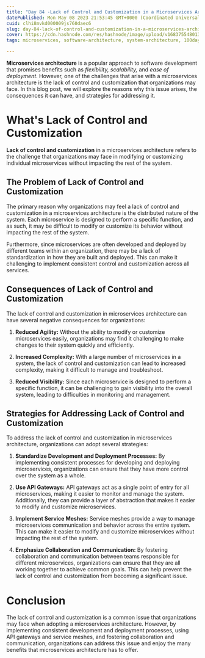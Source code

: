 ```yaml
---
title: "Day 84 -Lack of Control and Customization in a Microservices Architecture"
datePublished: Mon May 08 2023 21:53:45 GMT+0000 (Coordinated Universal Time)
cuid: clhi8mvkd000009js760daec6
slug: day-84-lack-of-control-and-customization-in-a-microservices-architecture
cover: https://cdn.hashnode.com/res/hashnode/image/upload/v1683755480130/86d5517f-8449-49a8-88da-a5c533a44297.png
tags: microservices, software-architecture, system-architecture, 100daysofcode, customization

---
```


**Microservices architecture** is a popular approach to software development that promises benefits such as *flexibility, scalability,* and *ease of deployment*. However, one of the challenges that arise with a microservices architecture is the lack of control and customization that organizations may face. In this blog post, we will explore the reasons why this issue arises, the consequences it can have, and strategies for addressing it.

# What's Lack of Control and Customization

**Lack of control and customization** in a microservices architecture refers to the challenge that organizations may face in modifying or customizing individual microservices without impacting the rest of the system.

## The Problem of Lack of Control and Customization

The primary reason why organizations may feel a lack of control and customization in a microservices architecture is the distributed nature of the system. Each microservice is designed to perform a specific function, and as such, it may be difficult to modify or customize its behavior without impacting the rest of the system.

Furthermore, since microservices are often developed and deployed by different teams within an organization, there may be a lack of standardization in how they are built and deployed. This can make it challenging to implement consistent control and customization across all services.

## Consequences of Lack of Control and Customization

The lack of control and customization in microservices architecture can have several negative consequences for organizations:

1. **Reduced Agility:** Without the ability to modify or customize microservices easily, organizations may find it challenging to make changes to their system quickly and efficiently.
    
2. **Increased Complexity:** With a large number of microservices in a system, the lack of control and customization can lead to increased complexity, making it difficult to manage and troubleshoot.
    
3. **Reduced Visibility:** Since each microservice is designed to perform a specific function, it can be challenging to gain visibility into the overall system, leading to difficulties in monitoring and management.
    

## Strategies for Addressing Lack of Control and Customization

To address the lack of control and customization in microservices architecture, organizations can adopt several strategies:

1. **Standardize Development and Deployment Processes:** By implementing consistent processes for developing and deploying microservices, organizations can ensure that they have more control over the system as a whole.
    
2. **Use API Gateways:** API gateways act as a single point of entry for all microservices, making it easier to monitor and manage the system. Additionally, they can provide a layer of abstraction that makes it easier to modify and customize microservices.
    
3. **Implement Service Meshes:** Service meshes provide a way to manage microservices communication and behavior across the entire system. This can make it easier to modify and customize microservices without impacting the rest of the system.
    
4. **Emphasize Collaboration and Communication:** By fostering collaboration and communication between teams responsible for different microservices, organizations can ensure that they are all working together to achieve common goals. This can help prevent the lack of control and customization from becoming a significant issue.
    

# Conclusion

The lack of control and customization is a common issue that organizations may face when adopting a microservices architecture. However, by implementing consistent development and deployment processes, using API gateways and service meshes, and fostering collaboration and communication, organizations can address this issue and enjoy the many benefits that microservices architecture has to offer.